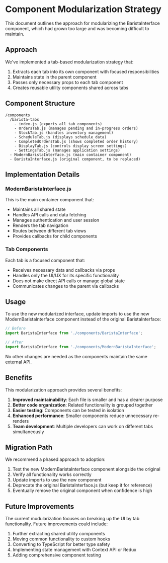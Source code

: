 # Component Modularization Strategy

This document outlines the approach for modularizing the BaristaInterface component, which had grown too large and was becoming difficult to maintain.

## Approach

We've implemented a tab-based modularization strategy that:

1. Extracts each tab into its own component with focused responsibilities
2. Maintains state in the parent component
3. Passes only necessary props to each tab component
4. Creates reusable utility components shared across tabs

## Component Structure

```
/components
  /barista-tabs
    - index.js (exports all tab components)
    - OrdersTab.js (manages pending and in-progress orders)
    - StockTab.js (handles inventory management)
    - ScheduleTab.js (displays schedule data)
    - CompletedOrdersTab.js (shows completed order history)
    - DisplayTab.js (controls display screen settings)
    - SettingsTab.js (manages application settings)
  - ModernBaristaInterface.js (main container component)
  - BaristaInterface.js (original component, to be replaced)
```

## Implementation Details

### ModernBaristaInterface.js

This is the main container component that:
- Maintains all shared state
- Handles API calls and data fetching
- Manages authentication and user session
- Renders the tab navigation
- Routes between different tab views
- Provides callbacks for child components

### Tab Components

Each tab is a focused component that:
- Receives necessary data and callbacks via props
- Handles only the UI/UX for its specific functionality
- Does not make direct API calls or manage global state
- Communicates changes to the parent via callbacks

## Usage

To use the new modularized interface, update imports to use the new ModernBaristaInterface component instead of the original BaristaInterface:

```javascript
// Before
import BaristaInterface from './components/BaristaInterface';

// After
import BaristaInterface from './components/ModernBaristaInterface';
```

No other changes are needed as the components maintain the same external API.

## Benefits

This modularization approach provides several benefits:

1. **Improved maintainability**: Each file is smaller and has a clearer purpose
2. **Better code organization**: Related functionality is grouped together
3. **Easier testing**: Components can be tested in isolation
4. **Enhanced performance**: Smaller components reduce unnecessary re-renders
5. **Team development**: Multiple developers can work on different tabs simultaneously

## Migration Path

We recommend a phased approach to adoption:

1. Test the new ModernBaristaInterface component alongside the original
2. Verify all functionality works correctly
3. Update imports to use the new component
4. Deprecate the original BaristaInterface.js (but keep it for reference)
5. Eventually remove the original component when confidence is high

## Future Improvements

The current modularization focuses on breaking up the UI by tab functionality. Future improvements could include:

1. Further extracting shared utility components
2. Moving common functionality to custom hooks
3. Converting to TypeScript for better type safety
4. Implementing state management with Context API or Redux
5. Adding comprehensive component testing